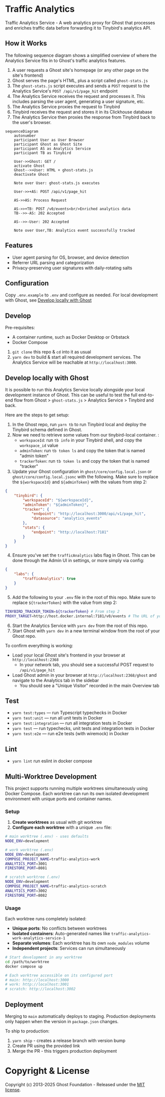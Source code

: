 # Traffic Analytics

Traffic Analytics Service - A web analytics proxy for Ghost that processes and enriches traffic data before forwarding it to Tinybird's analytics API.

## How it Works
The following sequence diagram shows a simplified overview of where the Analytics Service fits in to Ghost's traffic analytics features.
1. A user requests a Ghost site's homepage (or any other page on the site's frontend)
2. Ghost serves the page's HTML, plus a script called `ghost-stats.js`
3. The `ghost-stats.js` script executes and sends a `POST` request to the Analytics Service's `POST /api/v1/page_hit` endpoint
4. The Analytics Service receives the request and processes it. This includes parsing the user agent, generating a user signature, etc.
5. The Analytics Service proxies the request to Tinybird
6. Tinybird receives the request and stores it in its Clickhouse database
7. The Analytics Service then proxies the response from Tinybird back to the user's browser.

```mermaid
sequenceDiagram
    autonumber
    participant User as User Browser
    participant Ghost as Ghost Site
    participant AS as Analytics Service
    participant TB as Tinybird

    User->>Ghost: GET /
    activate Ghost
    Ghost-->>User: HTML + ghost-stats.js
    deactivate Ghost
    
    Note over User: ghost-stats.js executes
    
    User->>+AS: POST /api/v1/page_hit
    
    AS->>AS: Process Request
    
    AS->>+TB: POST /v0/events<br/>Enriched analytics data
    TB-->>-AS: 202 Accepted
    
    AS-->>-User: 202 Accepted
    
    Note over User,TB: Analytics event successfully tracked
```

## Features

- User agent parsing for OS, browser, and device detection
- Referrer URL parsing and categorization
- Privacy-preserving user signatures with daily-rotating salts

## Configuration

Copy `.env.example` to `.env` and configure as needed. For local development with Ghost, see [Develop locally with Ghost](#develop-locally-with-ghost)

## Develop

Pre-requisites:
- A container runtime, such as Docker Desktop or Orbstack
- Docker Compose

1. `git clone` this repo & `cd` into it as usual
2. `yarn dev` to build & start all required development services. The Analytics Service will be reachable at `http://localhost:3000`.

## Develop locally with Ghost

It is possible to run this Analytics Service locally alongside your local development instance of Ghost. This can be useful to test the full end-to-end flow from Ghost > `ghost-stats.js` > Analytics Service > Tinybird and back.

Here are the steps to get setup:
1. In the Ghost repo, run `yarn tb` to run Tinybird local and deploy the Tinybird schema defined in Ghost.
2. Now we need to retrieve some values from our tinybird-local container. :
    - `workspaceId`: run `tb info` in your Tinybird shell, and copy the `workspace_id` value
    - `adminToken`: run `tb token ls` and copy the token that is named "admin token"
    - `trackerToken`: run `tb token ls` and copy the token that is named "tracker"
3. Update your Ghost configuration in `ghost/core/config.local.json` or `ghost/core/config.local.jsonc` with the following. Make sure to replace the `${workspaceId}` and `${adminToken}` with the values from step 2:
```json
{
    "tinybird": {
        "workspaceId": "${workspaceId}",
        "adminToken": "${adminToken}",
        "tracker": {
            "endpoint": "http://localhost:3000/api/v1/page_hit",
            "datasource": "analytics_events"
        },
        "stats": {
            "endpoint": "http://localhost:7181"
        }
    }
}
```
4. Ensure you've set the `trafficAnalytics` labs flag in Ghost. This can be done through the Admin UI in settings, or more simply via config:
```json
{
    "labs": {
        "trafficAnalytics": true
    }
}
```
5. Add the following to your `.env` file in the root of this repo. Make sure to replace `${trackerToken}` with the value from step 2:
```bash
TINYBIRD_TRACKER_TOKEN=${trackerToken} # From step 2
PROXY_TARGET=http://host.docker.internal:7181/v0/events # The URL of your Tinybird-local container
```
6. Start the Analytics Service with `yarn dev` from the root of this repo.
7. Start Ghost with `yarn dev` in a new terminal window from the root of your Ghost repo.

To confirm everything is working: 
- Load your local Ghost site's frontend in your browser at `http://localhost:2368` 
    - In your network tab, you should see a successful POST request to `/api/v1/page_hit`
- Load Ghost admin in your browser at `http://localhost:2368/ghost` and navigate to the Analytics tab in the sidebar
    - You should see a "Unique Visitor" recorded in the main Overview tab

## Test

- `yarn test:types` — run Typescript typechecks in Docker
- `yarn test:unit` — run all unit tests in Docker
- `yarn test:integration` — run all integration tests in Docker
- `yarn test` — run typechecks, unit tests and integration tests in Docker
- `yarn test:e2e` — run e2e tests (with wiremock) in Docker

## Lint
- `yarn lint` run eslint in docker compose


## Multi-Worktree Development

This project supports running multiple worktrees simultaneously using Docker Compose. Each worktree can run its own isolated development environment with unique ports and container names.

### Setup

1. **Create worktrees** as usual with git worktree
2. **Configure each worktree** with a unique `.env` file:

```bash
# main worktree (.env) - uses defaults
NODE_ENV=development

# work worktree (.env)  
NODE_ENV=development
COMPOSE_PROJECT_NAME=traffic-analytics-work
ANALYTICS_PORT=3001
FIRESTORE_PORT=8081

# scratch worktree (.env)
NODE_ENV=development  
COMPOSE_PROJECT_NAME=traffic-analytics-scratch
ANALYTICS_PORT=3002
FIRESTORE_PORT=8082
```

### Usage

Each worktree runs completely isolated:
- **Unique ports**: No conflicts between worktrees
- **Isolated containers**: Auto-generated names like `traffic-analytics-work-analytics-service-1`
- **Separate volumes**: Each worktree has its own `node_modules` volume
- **Independent projects**: Services can run simultaneously

```bash
# Start development in any worktree
cd /path/to/worktree
docker compose up

# Each worktree accessible on its configured port
# main: http://localhost:3000
# work: http://localhost:3001  
# scratch: http://localhost:3002
```

## Deployment

Merging to `main` automatically deploys to staging. Production deployments only happen when the version in `package.json` changes.

To ship to production:
1. `yarn ship` - creates a release branch with version bump
2. Create PR using the provided link
3. Merge the PR - this triggers production deployment

# Copyright & License 

Copyright (c) 2013-2025 Ghost Foundation - Released under the [MIT license](LICENSE).